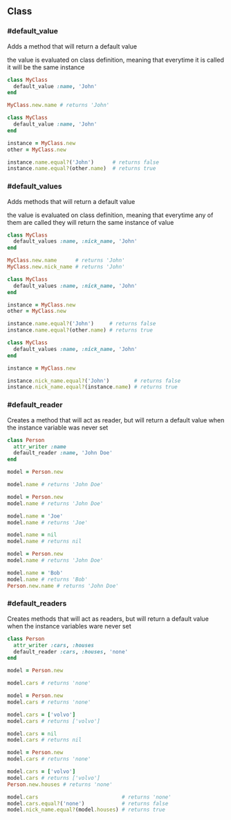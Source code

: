 ## Class

### #default_value
Adds a method that will return a default value

the value is evaluated on class definition, meaning that
everytime it is called it will be the same instance

```ruby
class MyClass
  default_value :name, 'John'
end

MyClass.new.name # returns 'John'
```

```ruby
class MyClass
  default_value :name, 'John'
end

instance = MyClass.new
other = MyClass.new

instance.name.equal?('John')      # returns false
instance.name.equal?(other.name)  # returns true
```

### #default_values
Adds methods that will return a default value

the value is evaluated on class definition, meaning that
everytime any of them are called they will return the same instance
of value

```ruby
class MyClass
  default_values :name, :nick_name, 'John'
end

MyClass.new.name      # returns 'John'
MyClass.new.nick_name # returns 'John'
```

```ruby
class MyClass
  default_values :name, :nick_name, 'John'
end

instance = MyClass.new
other = MyClass.new

instance.name.equal?('John')     # returns false
instance.name.equal?(other.name) # returns true
```

```ruby
class MyClass
  default_values :name, :nick_name, 'John'
end

instance = MyClass.new

instance.nick_name.equal?('John')        # returns false
instance.nick_name.equal?(instance.name) # returns true
```

### #default_reader
Creates a method that will act as reader, but will
return a default value when the instance variable
was never set

```ruby
class Person
  attr_writer :name
  default_reader :name, 'John Doe'
end

model = Person.new

model.name # returns 'John Doe'
```

```ruby
model = Person.new
model.name # returns 'John Doe'

model.name = 'Joe'
model.name # returns 'Joe'

model.name = nil
model.name # returns nil
```

```ruby
model = Person.new
model.name # returns 'John Doe'

model.name = 'Bob'
model.name # returns 'Bob'
Person.new.name # returns 'John Doe'
```

### #default_readers
Creates methods that will act as readers, but will
return a default value when the instance variables
ware never set

```ruby
class Person
  attr_writer :cars, :houses
  default_reader :cars, :houses, 'none'
end

model = Person.new

model.cars # returns 'none'
```

```ruby
model = Person.new
model.cars # returns 'none'

model.cars = ['volvo']
model.cars # returns ['volvo']

model.cars = nil
model.cars # returns nil
```

```ruby
model = Person.new
model.cars # returns 'none'

model.cars = ['volvo']
model.cars # returns ['volvo']
Person.new.houses # returns 'none'
```

```ruby
model.cars                           # returns 'none'
model.cars.equal?('none')            # returns false
model.nick_name.equal?(model.houses) # returns true
```
